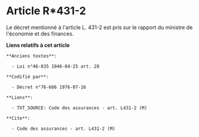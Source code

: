 # Article R*431-2

Le décret mentionné à l'article L. 431-2 est pris sur le rapport du ministre de l'économie et des finances.

**Liens relatifs à cet article**

	**Anciens textes**:

	  - Loi n°46-835 1946-04-25 art. 28

	**Codifié par**:

	  - Décret n°76-666 1976-07-16

	**Liens**:

	  - TXT_SOURCE: Code des assurances - art. L431-2 (M)

	**Cite**:

	  - Code des assurances - art. L431-2 (M)
